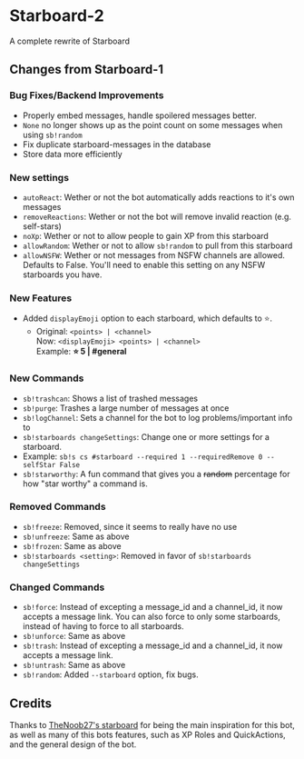 # Starboard-2
A complete rewrite of Starboard

## Changes from Starboard-1
### Bug Fixes/Backend Improvements
 - Properly embed messages, handle spoilered messages better.
 - `None` no longer shows up as the point count on some messages when using `sb!random`
 - Fix duplicate starboard-messages in the database
 - Store data more efficiently

### New settings
 - `autoReact`: Wether or not the bot automatically adds reactions to it's own messages
 - `removeReactions`: Wether or not the bot will remove invalid reaction (e.g. self-stars)
 - `noXp`: Wether or not to allow people to gain XP from this starboard
 - `allowRandom`: Wether or not to allow `sb!random` to pull from this starboard
 - `allowNSFW`: Wether or not messages from NSFW channels are allowed. Defaults to False. You'll need to enable this setting on any NSFW starboards you have.

### New Features
 - Added `displayEmoji` option to each starboard, which defaults to :star:.
   - Original: `<points> | <channel>`<br>
     Now: `<displayEmoji> <points> | <channel>`<br>
     Example: **:star: 5 | #general**<br>

### New Commands
 - `sb!trashcan`: Shows a list of trashed messages
 - `sb!purge`: Trashes a large number of messages at once
 - `sb!logChannel`: Sets a channel for the bot to log problems/important info to
 - `sb!starboards changeSettings`: Change one or more settings for a starboard.
 - Example: `sb!s cs #starboard --required 1 --requiredRemove 0 --selfStar False`
 - `sb!starworthy`: A fun command that gives you a ~~random~~ percentage for how "star worthy" a command is.

### Removed Commands
 - `sb!freeze`: Removed, since it seems to really have no use
 - `sb!unfreeze`: Same as above
 - `sb!frozen`: Same as above
 - `sb!starboards <setting>`: Removed in favor of `sb!starboards changeSettings`

### Changed Commands
 - `sb!force`: Instead of excepting a message_id and a channel_id, it now accepts a message link. You can also force to only some starboards, instead of having to force to all starboards.
 - `sb!unforce`: Same as above
 - `sb!trash`: Instead of excepting a message_id and a channel_id, it now accepts a message link.
 - `sb!untrash`: Same as above
 - `sb!random`: Added `--starboard` option, fix bugs.

## Credits
Thanks to [TheNoob27's starboard](https://top.gg/bot/655390915325591629) for being the main inspiration for this bot, as well as many of this bots features, such as XP Roles and QuickActions, and the general design of the bot.

